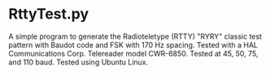 # RttyTest.py

A simple program to generate the Radioteletype (RTTY) "RYRY" classic test pattern with Baudot code and FSK with 170 Hz spacing.  Tested with a HAL Communications Corp. Telereader model CWR-6850.  Tested at 45, 50, 75, and 110 baud.  Tested using Ubuntu Linux.
